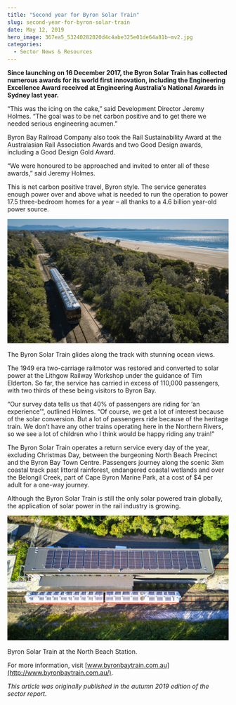 ```yaml
---
title: "Second year for Byron Solar Train"
slug: second-year-for-byron-solar-train
date: May 12, 2019
hero_image: 367ea5_53240282020d4c4abe325e01de64a81b~mv2.jpg
categories:
  - Sector News & Resources
---
```



**Since launching on 16 December 2017, the Byron Solar Train has collected numerous awards for its world first innovation, including the Engineering Excellence Award received at Engineering Australia’s National Awards in Sydney last year.**

“This was the icing on the cake,” said Development Director Jeremy Holmes. “The goal was to be net carbon positive and to get there we needed serious engineering acumen.”

Byron Bay Railroad Company also took the Rail Sustainability Award at the Australasian Rail Association Awards and two Good Design awards, including a Good Design Gold Award.

“We were honoured to be approached and invited to enter all of these awards,” said Jeremy Holmes.

This is net carbon positive travel, Byron style. The service generates enough power over and above what is needed to run the operation to power 17.5 three-bedroom homes for a year – all thanks to a 4.6 billion year-old power source.

![ree](367ea5_53240282020d4c4abe325e01de64a81b~mv2.jpg)

The Byron Solar Train glides along the track with stunning ocean views.

The 1949 era two-carriage railmotor was restored and converted to solar power at the Lithgow Railway Workshop under the guidance of Tim Elderton. So far, the service has carried in excess of 110,000 passengers, with two thirds of these being visitors to Byron Bay.

“Our survey data tells us that 40% of passengers are riding for ‘an experience’", outlined Holmes. “Of course, we get a lot of interest because of the solar conversion. But a lot of passengers ride because of the heritage train. We don’t have any other trains operating here in the Northern Rivers, so we see a lot of children who I think would be happy riding any train!”

The Byron Solar Train operates a return service every day of the year, excluding Christmas Day, between the burgeoning North Beach Precinct and the Byron Bay Town Centre. Passengers journey along the scenic 3km coastal track past littoral rainforest, endangered coastal wetlands and over the Belongil Creek, part of Cape Byron Marine Park, at a cost of $4 per adult for a one-way journey.

Although the Byron Solar Train is still the only solar powered train globally, the application of solar power in the rail industry is growing.

![ree](367ea5_b1e6876626574cab8b4f0afa9e4292f4~mv2_d_2401_1351_s_2.jpg)

Byron Solar Train at the North Beach Station.

For more information, visit [www.byronbaytrain.com.au](http://www.byronbaytrain.com.au/).

*This article was originally published in the autumn 2019 edition of the sector report.*
